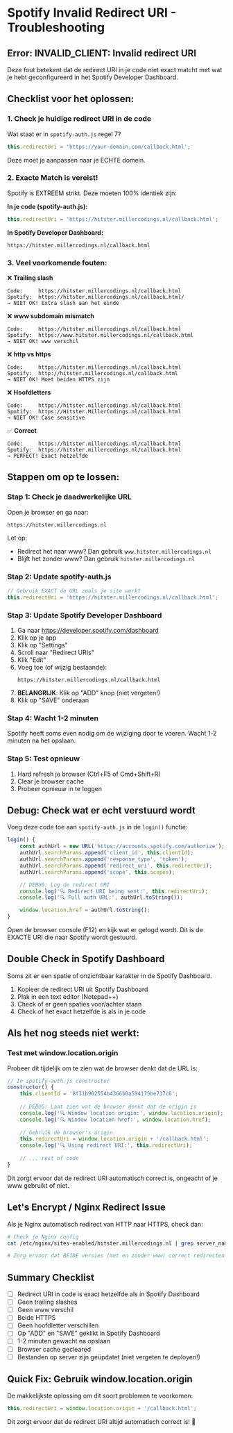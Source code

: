 # Spotify Invalid Redirect URI - Troubleshooting

## Error: INVALID_CLIENT: Invalid redirect URI

Deze fout betekent dat de redirect URI in je code niet exact matcht met wat je hebt geconfigureerd in het Spotify Developer Dashboard.

## Checklist voor het oplossen:

### 1. Check je huidige redirect URI in de code

Wat staat er in `spotify-auth.js` regel 7?
```javascript
this.redirectUri = 'https://your-domain.com/callback.html';
```

Deze moet je aanpassen naar je ECHTE domein.

### 2. Exacte Match is vereist!

Spotify is EXTREEM strikt. Deze moeten 100% identiek zijn:

**In je code (spotify-auth.js):**
```javascript
this.redirectUri = 'https://hitster.millercodings.nl/callback.html';
```

**In Spotify Developer Dashboard:**
```
https://hitster.millercodings.nl/callback.html
```

### 3. Veel voorkomende fouten:

❌ **Trailing slash**
```
Code:     https://hitster.millercodings.nl/callback.html
Spotify:  https://hitster.millercodings.nl/callback.html/
→ NIET OK! Extra slash aan het einde
```

❌ **www subdomain mismatch**
```
Code:     https://hitster.millercodings.nl/callback.html
Spotify:  https://www.hitster.millercodings.nl/callback.html
→ NIET OK! www verschil
```

❌ **http vs https**
```
Code:     https://hitster.millercodings.nl/callback.html
Spotify:  http://hitster.millercodings.nl/callback.html
→ NIET OK! Moet beiden HTTPS zijn
```

❌ **Hoofdletters**
```
Code:     https://hitster.millercodings.nl/callback.html
Spotify:  https://Hitster.MillerCodings.nl/callback.html
→ NIET OK! Case sensitive
```

✅ **Correct**
```
Code:     https://hitster.millercodings.nl/callback.html
Spotify:  https://hitster.millercodings.nl/callback.html
→ PERFECT! Exact hetzelfde
```

## Stappen om op te lossen:

### Stap 1: Check je daadwerkelijke URL

Open je browser en ga naar:
```
https://hitster.millercodings.nl
```

Let op:
- Redirect het naar www? Dan gebruik `www.hitster.millercodings.nl`
- Blijft het zonder www? Dan gebruik `hitster.millercodings.nl`

### Stap 2: Update spotify-auth.js

```javascript
// Gebruik EXACT de URL zoals je site werkt
this.redirectUri = 'https://hitster.millercodings.nl/callback.html';
```

### Stap 3: Update Spotify Developer Dashboard

1. Ga naar https://developer.spotify.com/dashboard
2. Klik op je app
3. Klik op "Settings"
4. Scroll naar "Redirect URIs"
5. Klik "Edit"
6. Voeg toe (of wijzig bestaande):
   ```
   https://hitster.millercodings.nl/callback.html
   ```
7. **BELANGRIJK**: Klik op "ADD" knop (niet vergeten!)
8. Klik op "SAVE" onderaan

### Stap 4: Wacht 1-2 minuten

Spotify heeft soms even nodig om de wijziging door te voeren. Wacht 1-2 minuten na het opslaan.

### Stap 5: Test opnieuw

1. Hard refresh je browser (Ctrl+F5 of Cmd+Shift+R)
2. Clear je browser cache
3. Probeer opnieuw in te loggen

## Debug: Check wat er echt verstuurd wordt

Voeg deze code toe aan `spotify-auth.js` in de `login()` functie:

```javascript
login() {
    const authUrl = new URL('https://accounts.spotify.com/authorize');
    authUrl.searchParams.append('client_id', this.clientId);
    authUrl.searchParams.append('response_type', 'token');
    authUrl.searchParams.append('redirect_uri', this.redirectUri);
    authUrl.searchParams.append('scope', this.scopes);

    // DEBUG: Log de redirect URI
    console.log('🔍 Redirect URI being sent:', this.redirectUri);
    console.log('🔍 Full auth URL:', authUrl.toString());

    window.location.href = authUrl.toString();
}
```

Open de browser console (F12) en kijk wat er gelogd wordt. Dit is de EXACTE URI die naar Spotify wordt gestuurd.

## Double Check in Spotify Dashboard

Soms zit er een spatie of onzichtbaar karakter in de Spotify Dashboard.

1. Kopieer de redirect URI uit Spotify Dashboard
2. Plak in een text editor (Notepad++)
3. Check of er geen spaties voor/achter staan
4. Check of het exact hetzelfde is als in je code

## Als het nog steeds niet werkt:

### Test met window.location.origin

Probeer dit tijdelijk om te zien wat de browser denkt dat de URL is:

```javascript
// In spotify-auth.js constructor
constructor() {
    this.clientId = '8f31b962554b4366b0a594175be737c6';
    
    // DEBUG: Laat zien wat de browser denkt dat de origin is
    console.log('🔍 Window location origin:', window.location.origin);
    console.log('🔍 Window location href:', window.location.href);
    
    // Gebruik de browser's origin
    this.redirectUri = window.location.origin + '/callback.html';
    console.log('🔍 Using redirect URI:', this.redirectUri);
    
    // ... rest of code
}
```

Dit zorgt ervoor dat de redirect URI automatisch correct is, ongeacht of je www gebruikt of niet.

## Let's Encrypt / Nginx Redirect Issue

Als je Nginx automatisch redirect van HTTP naar HTTPS, check dan:

```bash
# Check je Nginx config
cat /etc/nginx/sites-enabled/hitster.millercodings.nl | grep server_name

# Zorg ervoor dat BEIDE versies (met en zonder www) correct redirecten
```

## Summary Checklist

- [ ] Redirect URI in code is exact hetzelfde als in Spotify Dashboard
- [ ] Geen trailing slashes
- [ ] Geen www verschil
- [ ] Beide HTTPS
- [ ] Geen hoofdletter verschillen
- [ ] Op "ADD" en "SAVE" geklikt in Spotify Dashboard
- [ ] 1-2 minuten gewacht na opslaan
- [ ] Browser cache gecleared
- [ ] Bestanden op server zijn geüpdatet (niet vergeten te deployen!)

## Quick Fix: Gebruik window.location.origin

De makkelijkste oplossing om dit soort problemen te voorkomen:

```javascript
this.redirectUri = window.location.origin + '/callback.html';
```

Dit zorgt ervoor dat de redirect URI altijd automatisch correct is! 🎯
